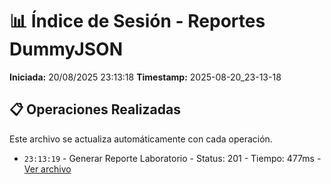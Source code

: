 # 📊 Índice de Sesión - Reportes DummyJSON

**Iniciada:** 20/08/2025 23:13:18
**Timestamp:** 2025-08-20_23-13-18

## 📋 Operaciones Realizadas

Este archivo se actualiza automáticamente con cada operación.
- `23:13:19` - Generar Reporte Laboratorio - Status: 201 - Tiempo: 477ms - [Ver archivo](generar_reporte_laboratorio_01_2025-08-20_23-13-18.json)

